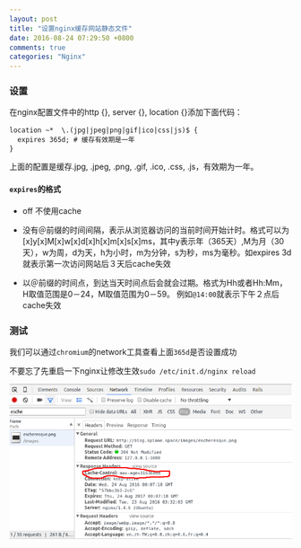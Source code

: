 ```yaml
---
layout: post
title: "设置nginx缓存网站静态文件"
date: 2016-08-24 07:29:50 +0800
comments: true
categories: "Nginx"
---
```

### 设置
在nginx配置文件中的http {}, server {}, location {}添加下面代码：
``` irc
location ~*  \.(jpg|jpeg|png|gif|ico|css|js)$ {
  expires 365d; # 缓存有效期是一年
}
```
上面的配置是缓存.jpg, .jpeg, .png, .gif, .ico, .css, .js，有效期为一年。

#### `expires`的格式

* off 不使用cache

* 没有＠前缀的时间间隔，表示从浏览器访问的当前时间开始计时。格式可以为[x]y[x]M[x]w[x]d[x]h[x]m[x]s[x]ms，其中y表示年（365天）,M为月（30天），w为周，d为天，h为小时，m为分钟，s为秒，ms为毫秒。如expires 3d就表示第一次访问网站后３天后cache失效

* 以＠前缀的时间点，到达当天时间点后会就会过期。格式为Hh或者Hh:Mm，H取值范围是0－24，M取值范围为0－59。 例如`@14:00`就表示下午２点后cache失效

### 测试
我们可以通过`chromium`的network工具查看上面`365d`是否设置成功

不要忘了先重启一下nginx让修改生效`sudo /etc/init.d/nginx reload`

![nginx-cache-test](/images/nginx-cache-test.png)
